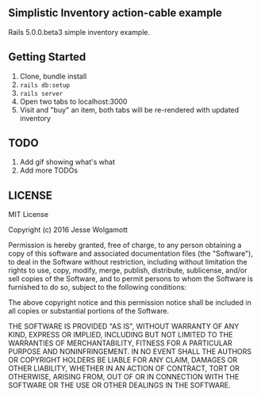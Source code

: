 ## Simplistic Inventory action-cable example 

Rails 5.0.0.beta3 simple inventory example.

Getting Started
---------------

1. Clone, bundle install
1. `rails db:setup`
1. `rails server`
1. Open two tabs to localhost:3000
1. Visit and "buy" an item, both tabs will be re-rendered with updated inventory

TODO
----

1. Add gif showing what's what
1. Add more TODOs

LICENSE
-----------

MIT License

Copyright (c) 2016 Jesse Wolgamott

Permission is hereby granted, free of charge, to any person obtaining a copy
of this software and associated documentation files (the "Software"), to deal
in the Software without restriction, including without limitation the rights
to use, copy, modify, merge, publish, distribute, sublicense, and/or sell
copies of the Software, and to permit persons to whom the Software is
furnished to do so, subject to the following conditions:

The above copyright notice and this permission notice shall be included in all
copies or substantial portions of the Software.

THE SOFTWARE IS PROVIDED "AS IS", WITHOUT WARRANTY OF ANY KIND, EXPRESS OR
IMPLIED, INCLUDING BUT NOT LIMITED TO THE WARRANTIES OF MERCHANTABILITY,
FITNESS FOR A PARTICULAR PURPOSE AND NONINFRINGEMENT. IN NO EVENT SHALL THE
AUTHORS OR COPYRIGHT HOLDERS BE LIABLE FOR ANY CLAIM, DAMAGES OR OTHER
LIABILITY, WHETHER IN AN ACTION OF CONTRACT, TORT OR OTHERWISE, ARISING FROM,
OUT OF OR IN CONNECTION WITH THE SOFTWARE OR THE USE OR OTHER DEALINGS IN THE
SOFTWARE.

